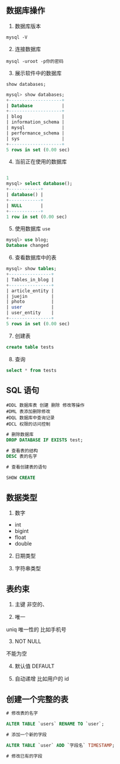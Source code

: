 ## 数据库操作

1. 数据库版本

```
mysql -V
```

2. 连接数据库

```
mysql -uroot -p你的密码
```

3. 展示软件中的数据库

```
show databases;
```

```sql
mysql> show databases;
+--------------------+
| Database           |
+--------------------+
| blog               |
| information_schema |
| mysql              |
| performance_schema |
| sys                |
+--------------------+
5 rows in set (0.00 sec)
```

4. 当前正在使用的数据库

```sql

1
mysql> select database();
+------------+
| database() |
+------------+
| NULL       |
+------------+
1 row in set (0.00 sec)
```

5. 使用数据库 `use`

```sql
mysql> use blog;
Database changed
```

6. 查看数据库中的表

```sql
mysql> show tables;
+----------------+
| Tables_in_blog |
+----------------+
| article_entity |
| juejin         |
| photo          |
| user           |
| user_entity    |
+----------------+
5 rows in set (0.00 sec)
```

7. 创建表

```sql
create table tests
```

8. 查询

```sql
select * from tests
```

## SQL 语句

```
#DDL 数据库表 创建 删除 修改等操作
#DML 表添加删除修改
#DQL 数据库中查询记录
#DCL 权限的访问控制
```

```sql
# 删除数据库
DROP DATABASE IF EXISTS test;
```

```sql
# 查看表的结构
DESC 表的名字

# 查看创建表的语句

SHOW CREATE
```

## 数据类型

1. 数字

- int
- bigint
- float
- double

2. 日期类型

3. 字符串类型

## 表约束

1. 主键
   非空的、

2. 唯一

uniq 唯一性的 比如手机号

3. NOT NULL

不能为空

4. 默认值 DEFAULT

5. 自动递增
   比如用户的 id

## 创建一个完整的表

```sql
# 修改表的名字

ALTER TABLE `users` RENAME TO `user`;

# 添加一个新的字段

ALTER TABLE `user` ADD `字段名` TIMESTAMP;

# 修改已有的字段

```
